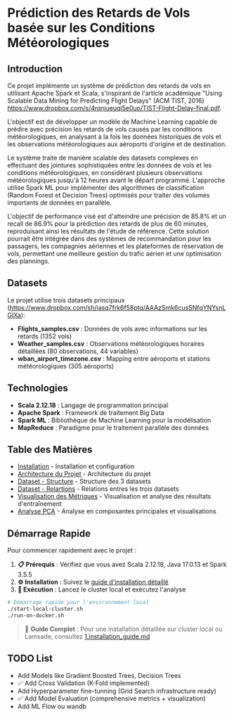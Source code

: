 # Prédiction des Retards de Vols basée sur les Conditions Météorologiques

## Introduction

Ce projet implémente un système de prédiction des retards de vols en utilisant Apache Spark et Scala, s'inspirant de l'article 
académique "Using Scalable Data Mining for Predicting Flight Delays" (ACM TIST, 2016) 
https://www.dropbox.com/s/4rqnjueuqi5e0uo/TIST-Flight-Delay-final.pdf. 

L'objectif est de développer un modèle de Machine Learning capable de prédire avec précision les retards de vols causés 
par les conditions météorologiques, en analysant à la fois les données historiques de vols et les observations météorologiques 
aux aéroports d'origine et de destination.

Le système traite de manière scalable des datasets complexes en effectuant des jointures sophistiquées entre les données de 
vols et les conditions météorologiques, en considérant plusieurs observations météorologiques jusqu'à 12 heures avant le 
départ programmé. L'approche utilise Spark ML pour implémenter des algorithmes de classification (Random Forest et Decision Trees) 
optimisés pour traiter des volumes importants de données en parallèle.

L'objectif de performance visé est d'atteindre une précision de 85.8% et un recall de 86.9% pour la prédiction des retards 
de plus de 60 minutes, reproduisant ainsi les résultats de l'étude de référence. Cette solution pourrait être intégrée 
dans des systèmes de recommandation pour les passagers, les compagnies aériennes et les plateformes de réservation de vols, 
permettant une meilleure gestion du trafic aérien et une optimisation des plannings.

## Datasets

Le projet utilise trois datasets principaux (https://www.dropbox.com/sh/iasq7frk6f58ptq/AAAzSmk6cusSNfqYNYsnLGIXa):

- **Flights_samples.csv** : Données de vols avec informations sur les retards (1352 vols)
- **Weather_samples.csv** : Observations météorologiques horaires détaillées (80 observations, 44 variables)
- **wban_airport_timezone.csv** : Mapping entre aéroports et stations météorologiques (305 aéroports)

## Technologies

- **Scala 2.12.18** : Langage de programmation principal
- **Apache Spark** : Framework de traitement Big Data
- **Spark ML** : Bibliothèque de Machine Learning pour la modélisation
- **MapReduce** : Paradigme pour le traitement parallèle des données

## Table des Matières

- [Installation](docs/MD/1.installation_guide.md) - Installation et configuration
- [Architecture du Projet](docs/MD/2.Architecture_projet.md) - Architecture du projet
- [Dataset - Structure](docs/MD/3.datasets_description.md) - Structure des 3 datasets
- [Dataset - Relartions](docs/MD/4.dataset_relations_guide.md) - Relations entres les trois datasets
- [Visualisation des Métriques](docs/MD/5.random_forst_metrics_visualisation.md) - Visualisation et analyse des résultats d'entraînement
- [Analyse PCA](docs/MD/6.pca_analysis_visualization.md) - Analyse en composantes principales et visualisations

## Démarrage Rapide

Pour commencer rapidement avec le projet :

1. **📋 Prérequis** : Vérifiez que vous avez Scala 2.12.18, Java 17.0.13 et Spark 3.5.5
2. **⚙️ Installation** : Suivez le [guide d'installation détaillé](INSTALLATION.md)
3. **🚀 Exécution** : Lancez le cluster local et exécutez l'analyse

```bash
# Démarrage rapide pour l'environnement local
./start-local-cluster.sh
./run-on-docker.sh
```

> 📖 **Guide Complet** : Pour une installation détaillée sur cluster local ou Lamsade, consultez [1.installation_guide.md]((docs/MD/1.installation_guide.md))

## TODO List

- Add Models like Gradient Boosted Trees, Decision Trees
- ✅ Add Cross Validation (K-Fold implemented)
- Add Hyperparameter fine-tunning (Grid Search infrastructure ready)
- ✅ Add Model Evaluation (comprehensive metrics + visualization)
- Add ML Flow ou wandb